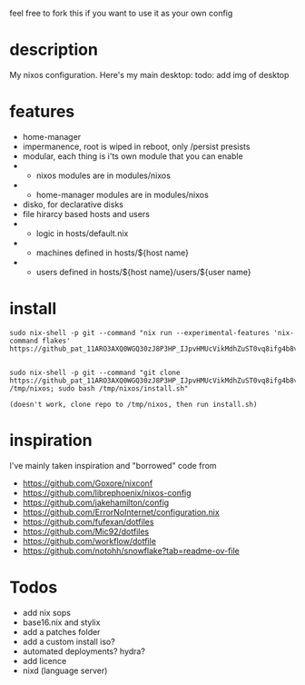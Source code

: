 feel free to fork this if you want to use it as your own config

# description
My nixos configuration. Here's my main desktop: 
todo: add img of desktop


# features
* home-manager
* impermanence, root is wiped in reboot, only /persist presists
* modular, each thing is i'ts own module that you can enable
* * nixos modules are in modules/nixos
* * home-manager modules are in modules/nixos
* disko, for declarative disks
* file hirarcy based hosts and users
* * logic in hosts/default.nix
* * machines defined in hosts/${host name}
* * users defined in hosts/\${host name}/users/\${user name}

# install
    sudo nix-shell -p git --command "nix run --experimental-features 'nix-command flakes' https://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@github.com/upidapi/NixOs.git"


    sudo nix-shell -p git --command "git clone https://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@github.com/upidapi/NixOs.git /tmp/nixos; sudo bash /tmp/nixos/install.sh"

    (doesn't work, clone repo to /tmp/nixos, then run install.sh)

# inspiration
I've mainly taken inspiration and "borrowed" code from 

* https://github.com/Goxore/nixconf
* https://github.com/librephoenix/nixos-config
* https://github.com/jakehamilton/config
* https://github.com/ErrorNoInternet/configuration.nix
* https://github.com/fufexan/dotfiles
* https://github.com/Mic92/dotfiles
* https://github.com/workflow/dotfile
* https://github.com/notohh/snowflake?tab=readme-ov-file

# Todos
* add nix sops
* base16.nix and stylix
* add a patches folder
* add a custom install iso?
* automated deployments? hydra?
* add licence
* nixd (language server)
